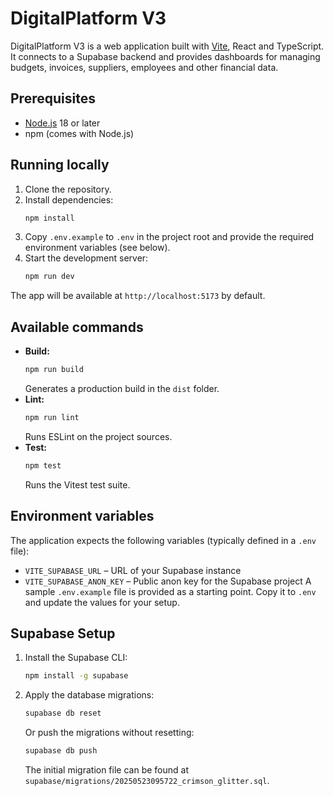 # DigitalPlatform V3

DigitalPlatform V3 is a web application built with [Vite](https://vitejs.dev/), React and TypeScript. It connects to a Supabase backend and provides dashboards for managing budgets, invoices, suppliers, employees and other financial data.

## Prerequisites

- [Node.js](https://nodejs.org/) 18 or later
- npm (comes with Node.js)

## Running locally

1. Clone the repository.
2. Install dependencies:
   ```bash
   npm install
   ```
3. Copy `.env.example` to `.env` in the project root and provide the required environment variables (see below).
4. Start the development server:
   ```bash
   npm run dev
   ```

The app will be available at `http://localhost:5173` by default.

## Available commands

- **Build:**
  ```bash
  npm run build
  ```
  Generates a production build in the `dist` folder.
- **Lint:**
  ```bash
  npm run lint
  ```
  Runs ESLint on the project sources.
- **Test:**
  ```bash
  npm test
  ```
  Runs the Vitest test suite.

## Environment variables

The application expects the following variables (typically defined in a `.env` file):

- `VITE_SUPABASE_URL` – URL of your Supabase instance
- `VITE_SUPABASE_ANON_KEY` – Public anon key for the Supabase project
A sample `.env.example` file is provided as a starting point. Copy it to `.env` and update the values for your setup.

## Supabase Setup

1. Install the Supabase CLI:
   ```bash
   npm install -g supabase
   ```
2. Apply the database migrations:
   ```bash
   supabase db reset
   ```
   Or push the migrations without resetting:
   ```bash
   supabase db push
   ```
   The initial migration file can be found at `supabase/migrations/20250523095722_crimson_glitter.sql`.

